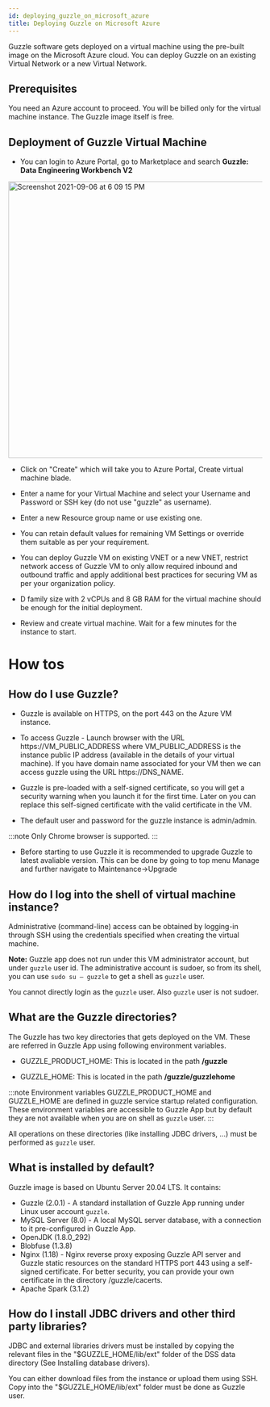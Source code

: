 ```yaml
---
id: deploying_guzzle_on_microsoft_azure
title: Deploying Guzzle on Microsoft Azure
---
```


Guzzle software gets deployed on a virtual machine using the pre-built image on the Microsoft Azure cloud. You can deploy Guzzle on an existing Virtual Network or a new Virtual Network.

## Prerequisites

You need an Azure account to proceed. You will be billed only for the virtual machine instance. The Guzzle image itself is free. 

## Deployment of Guzzle Virtual Machine

* You can login to Azure Portal, go to Marketplace and search **Guzzle: Data Engineering Workbench V2**

<img width="548" alt="Screenshot 2021-09-06 at 6 09 15 PM" src="https://user-images.githubusercontent.com/23651302/132218886-9136053a-d366-4078-9cc8-7a1437373de1.png">

* Click on "Create" which will take you to Azure Portal, Create virtual machine blade.

* Enter a name for your Virtual Machine and select your Username and Password or SSH key (do not use "guzzle" as username).

* Enter a new Resource group name or use existing one.

* You can retain default values for remaining VM Settings or override them suitable as per your requirement.

* You can deploy Guzzle VM on existing VNET or a new VNET, restrict network access of Guzzle VM to only allow required inbound and outbound traffic and apply additional best practices for securing VM as per your organization policy.

* D family size with 2 vCPUs and 8 GB RAM for the virtual machine should be enough for the initial deployment.

* Review and create virtual machine. Wait for a few minutes for the instance to start.

# How tos

## How do I use Guzzle?

* Guzzle is available on HTTPS, on the port 443 on the Azure VM instance. 

* To access Guzzle - Launch browser with the URL https://VM_PUBLIC_ADDRESS where VM_PUBLIC_ADDRESS is the instance public IP address (available in the details of your virtual machine). If you have domain name associated for your VM then we can access guzzle using the URL https://DNS_NAME. 

* Guzzle is pre-loaded with a self-signed certificate, so you will get a security warning when you launch it for the first time. Later on you can replace this self-signed certificate with the valid certificate in the VM. 

* The default user and password for the guzzle instance is admin/admin.

:::note
Only Chrome browser is supported.
:::

* Before starting to use Guzzle it is recommended to upgrade Guzzle to latest avaliable version. This can be done by going to top menu Manage and further navigate to Maintenance->Upgrade


## How do I log into the shell of virtual machine instance?

Administrative (command-line) access can be obtained by logging-in through SSH using the credentials specified when creating the virtual machine.

**Note:** Guzzle app does not run under this VM administrator account, but under `guzzle` user id. The administrative account is sudoer, so from its shell, you can use `sudo su — guzzle` to get a shell as `guzzle` user.

You cannot directly login as the `guzzle` user. Also `guzzle` user is not sudoer.

## What are the Guzzle directories?

The Guzzle has two key directories that gets deployed on the VM. These are referred in Guzzle App using following environment variables. 

* GUZZLE_PRODUCT_HOME: This is located in the path **/guzzle**

* GUZZLE_HOME: This is located in the path **/guzzle/guzzlehome**

:::note
Environment variables GUZZLE_PRODUCT_HOME and GUZZLE_HOME are defined in guzzle service startup related configuration. These environment variables are accessible to Guzzle App but by default they are not available when you are on shell as `guzzle` user.
:::

All operations on these directories (like installing JDBC drivers, …) must be performed as `guzzle` user.

## What is installed by default?

Guzzle image is based on Ubuntu Server 20.04 LTS. It contains:

- Guzzle (2.0.1) - A standard installation of Guzzle App running under Linux user account `guzzle`.
- MySQL Server (8.0) - A local MySQL server database, with a connection to it pre-configured in Guzzle App.
- OpenJDK (1.8.0_292)
- Blobfuse (1.3.8)
- Nginx (1.18) - Nginx reverse proxy exposing Guzzle API server and Guzzle static resources on the standard HTTPS port 443 using a self-signed certificate. For better security, you can provide your own certificate in the directory /guzzle/cacerts.
- Apache Spark (3.1.2)

## How do I install JDBC drivers and other third party libraries?

JDBC and external libraries drivers must be installed by copying the relevant files in the "$GUZZLE_HOME/lib/ext" folder of the DSS data directory (See Installing database drivers).

You can either download files from the instance or upload them using SSH. Copy into the "$GUZZLE_HOME/lib/ext" folder must be done as Guzzle user.

